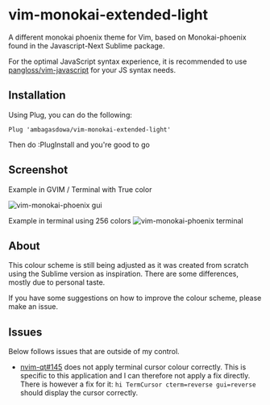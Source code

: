 # vim-monokai-extended-light

A different monokai phoenix theme for Vim, based on Monokai-phoenix found in the Javascript-Next Sublime package.

For the optimal JavaScript syntax experience, it is recommended to use [pangloss/vim-javascript](https://github.com/pangloss/vim-javascript) for your JS syntax needs.

## Installation

Using Plug, you can do the following:

```vim
Plug 'ambagasdowa/vim-monokai-extended-light'
```

Then do :PlugInstall and you're good to go

## Screenshot

Example in GVIM / Terminal with True color

![vim-monokai-phoenix gui](./screenshot.png)

Example in terminal using 256 colors
![vim-monokai-phoenix terminal](./screenshot-terminal.png)

## About

This colour scheme is still being adjusted as it was created from scratch using the Sublime version as inspiration. There are some differences, mostly due to personal taste.

If you have some suggestions on how to improve the colour scheme, please make an issue.

## Issues

Below follows issues that are outside of my control.

- [nvim-qt#145](https://github.com/equalsraf/neovim-qt/issues/145) does not apply terminal cursor colour correctly. This is specific to this application and I can therefore not apply a fix directly. There is however a fix for it: `hi TermCursor cterm=reverse gui=reverse` should display the cursor correctly.

